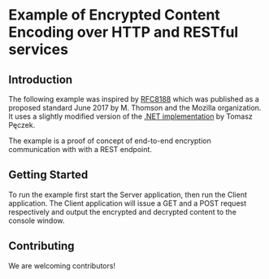 # Example of Encrypted Content Encoding over HTTP and RESTful services

## Introduction
The following example was inspired by [RFC8188][rfc8188] which was published as
a proposed standard June 2017 by M. Thomson and the Mozilla organization. It
uses a slightly modified version of the [.NET implementation][lib-ece] by
Tomasz Pęczek.

The example is a proof of concept of end-to-end encryption communication with
with a REST endpoint.

## Getting Started
To run the example first start the Server application, then run the Client
application. The Client application will issue a GET and a POST request
respectively and output the encrypted and decrypted content to the console
window.

## Contributing
We are welcoming contributors!

[rfc8188]: https://tools.ietf.org/html/rfc8188
[lib-ece]: https://github.com/tpeczek/Lib.Net.Http.EncryptedContentEncoding
